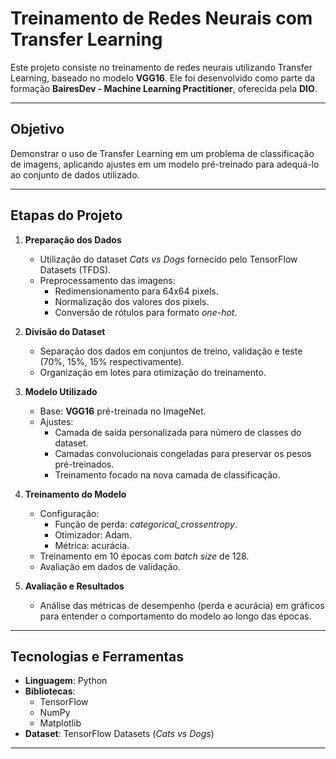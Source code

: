 # Treinamento de Redes Neurais com Transfer Learning

Este projeto consiste no treinamento de redes neurais utilizando Transfer Learning, baseado no modelo **VGG16**. Ele foi desenvolvido como parte da formação **BairesDev - Machine Learning Practitioner**, oferecida pela **DIO**.

---

## Objetivo

Demonstrar o uso de Transfer Learning em um problema de classificação de imagens, aplicando ajustes em um modelo pré-treinado para adequá-lo ao conjunto de dados utilizado.

---

## Etapas do Projeto

1. **Preparação dos Dados**  
   - Utilização do dataset *Cats vs Dogs* fornecido pelo TensorFlow Datasets (TFDS).  
   - Preprocessamento das imagens:
     - Redimensionamento para 64x64 pixels.
     - Normalização dos valores dos pixels.
     - Conversão de rótulos para formato *one-hot*.

2. **Divisão do Dataset**  
   - Separação dos dados em conjuntos de treino, validação e teste (70%, 15%, 15% respectivamente).  
   - Organização em lotes para otimização do treinamento.

3. **Modelo Utilizado**  
   - Base: **VGG16** pré-treinada no ImageNet.  
   - Ajustes:
     - Camada de saída personalizada para número de classes do dataset.
     - Camadas convolucionais congeladas para preservar os pesos pré-treinados.
     - Treinamento focado na nova camada de classificação.

4. **Treinamento do Modelo**  
   - Configuração:
     - Função de perda: *categorical_crossentropy*.  
     - Otimizador: Adam.  
     - Métrica: acurácia.
   - Treinamento em 10 épocas com *batch size* de 128.  
   - Avaliação em dados de validação.

5. **Avaliação e Resultados**  
   - Análise das métricas de desempenho (perda e acurácia) em gráficos para entender o comportamento do modelo ao longo das épocas.

---

## Tecnologias e Ferramentas

- **Linguagem**: Python  
- **Bibliotecas**:  
  - TensorFlow  
  - NumPy  
  - Matplotlib  
- **Dataset**: TensorFlow Datasets (*Cats vs Dogs*)

---

